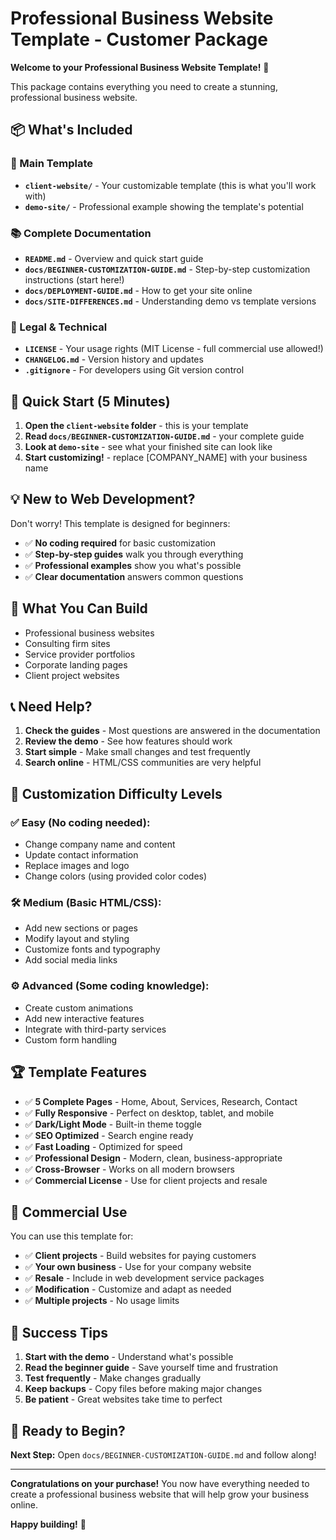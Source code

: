 # Professional Business Website Template - Customer Package

**Welcome to your Professional Business Website Template!** 🎉

This package contains everything you need to create a stunning, professional business website.

## 📦 What's Included

### 🌟 Main Template

- **`client-website/`** - Your customizable template (this is what you'll work with)
- **`demo-site/`** - Professional example showing the template's potential

### 📚 Complete Documentation

- **`README.md`** - Overview and quick start guide
- **`docs/BEGINNER-CUSTOMIZATION-GUIDE.md`** - Step-by-step customization instructions (start here!)
- **`docs/DEPLOYMENT-GUIDE.md`** - How to get your site online
- **`docs/SITE-DIFFERENCES.md`** - Understanding demo vs template versions

### 📄 Legal & Technical

- **`LICENSE`** - Your usage rights (MIT License - full commercial use allowed!)
- **`CHANGELOG.md`** - Version history and updates
- **`.gitignore`** - For developers using Git version control

## 🚀 Quick Start (5 Minutes)

1. **Open the `client-website` folder** - this is your template
2. **Read `docs/BEGINNER-CUSTOMIZATION-GUIDE.md`** - your complete guide
3. **Look at `demo-site`** - see what your finished site can look like
4. **Start customizing!** - replace [COMPANY_NAME] with your business name

## 💡 New to Web Development?

Don't worry! This template is designed for beginners:

- ✅ **No coding required** for basic customization
- ✅ **Step-by-step guides** walk you through everything
- ✅ **Professional examples** show you what's possible
- ✅ **Clear documentation** answers common questions

## 🎯 What You Can Build

- Professional business websites
- Consulting firm sites
- Service provider portfolios
- Corporate landing pages
- Client project websites

## 📞 Need Help?

1. **Check the guides** - Most questions are answered in the documentation
2. **Review the demo** - See how features should work
3. **Start simple** - Make small changes and test frequently
4. **Search online** - HTML/CSS communities are very helpful

## 🎨 Customization Difficulty Levels

### ✅ **Easy (No coding needed):**

- Change company name and content
- Update contact information
- Replace images and logo
- Change colors (using provided color codes)

### 🛠️ **Medium (Basic HTML/CSS):**

- Add new sections or pages
- Modify layout and styling
- Customize fonts and typography
- Add social media links

### ⚙️ **Advanced (Some coding knowledge):**

- Create custom animations
- Add new interactive features
- Integrate with third-party services
- Custom form handling

## 🏆 Template Features

- ✅ **5 Complete Pages** - Home, About, Services, Research, Contact
- ✅ **Fully Responsive** - Perfect on desktop, tablet, and mobile
- ✅ **Dark/Light Mode** - Built-in theme toggle
- ✅ **SEO Optimized** - Search engine ready
- ✅ **Fast Loading** - Optimized for speed
- ✅ **Professional Design** - Modern, clean, business-appropriate
- ✅ **Cross-Browser** - Works on all modern browsers
- ✅ **Commercial License** - Use for client projects and resale

## 💼 Commercial Use

You can use this template for:

- ✅ **Client projects** - Build websites for paying customers
- ✅ **Your own business** - Use for your company website
- ✅ **Resale** - Include in web development service packages
- ✅ **Modification** - Customize and adapt as needed
- ✅ **Multiple projects** - No usage limits

## 🎉 Success Tips

1. **Start with the demo** - Understand what's possible
2. **Read the beginner guide** - Save yourself time and frustration
3. **Test frequently** - Make changes gradually
4. **Keep backups** - Copy files before making major changes
5. **Be patient** - Great websites take time to perfect

## 🚀 Ready to Begin?

**Next Step:** Open `docs/BEGINNER-CUSTOMIZATION-GUIDE.md` and follow along!

---

**Congratulations on your purchase!** You now have everything needed to create a professional business website that will help grow your business online.

**Happy building!** 🎯
